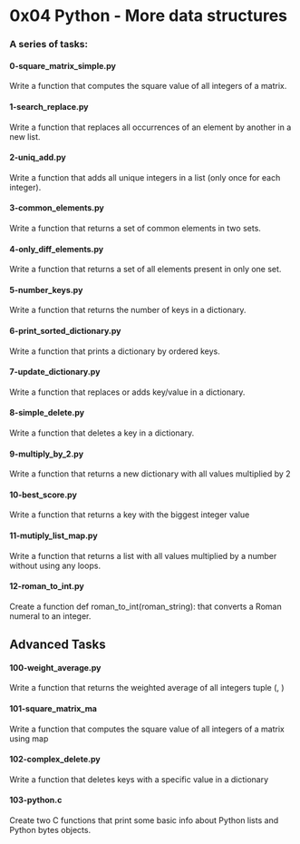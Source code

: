 # 0x04 Python - More data structures
### A series of tasks:

#### 0-square_matrix_simple.py
Write a function that computes the square value of all integers of a matrix.

#### 1-search_replace.py
Write a function that replaces all occurrences of an element by another in a new list.

#### 2-uniq_add.py
Write a function that adds all unique integers in a list (only once for each integer).

#### 3-common_elements.py
Write a function that returns a set of common elements in two sets.

#### 4-only_diff_elements.py
Write a function that returns a set of all elements present in only one set.

#### 5-number_keys.py
Write a function that returns the number of keys in a dictionary.

#### 6-print_sorted_dictionary.py
Write a function that prints a dictionary by ordered keys.

#### 7-update_dictionary.py
Write a function that replaces or adds key/value in a dictionary.

#### 8-simple_delete.py
Write a function that deletes a key in a dictionary.

#### 9-multiply_by_2.py
Write a function that returns a new dictionary with all values multiplied by 2

#### 10-best_score.py
Write a function that returns a key with the biggest integer value

#### 11-mutiply_list_map.py
Write a function that returns a list with all values multiplied by a number without using any loops.

#### 12-roman_to_int.py
Create a function def roman_to_int(roman_string): that converts a Roman numeral to an integer.

## Advanced Tasks

#### 100-weight_average.py
Write a function that returns the weighted average of all integers tuple (<score>, <weight>)

#### 101-square_matrix_ma
Write a function that computes the square value of all integers of a matrix using map

#### 102-complex_delete.py
Write a function that deletes keys with a specific value in a dictionary

#### 103-python.c
Create two C functions that print some basic info about Python lists and Python bytes objects.






